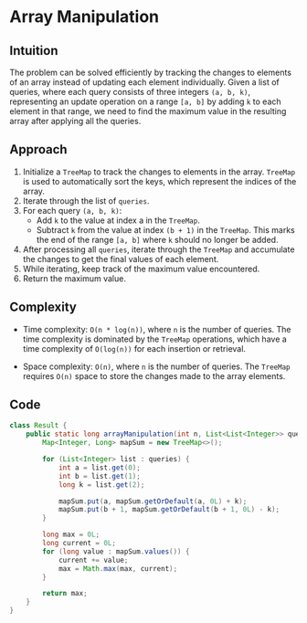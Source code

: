 # Array Manipulation

## Intuition

The problem can be solved efficiently by tracking the changes to elements of an array instead of updating each element individually. Given a list of queries, where each query consists of three integers `(a, b, k)`, representing an update operation on a range `[a, b]` by adding `k` to each element in that range, we need to find the maximum value in the resulting array after applying all the queries.

## Approach

1. Initialize a `TreeMap` to track the changes to elements in the array. `TreeMap` is used to automatically sort the keys, which represent the indices of the array.
2. Iterate through the list of `queries`.
3. For each query `(a, b, k)`:
   - Add `k` to the value at index a in the `TreeMap`.
   - Subtract `k` from the value at index `(b + 1)` in the `TreeMap`. This marks the end of the range `[a, b]` where `k` should no longer be added.
4. After processing all `queries`, iterate through the `TreeMap` and accumulate the changes to get the final values of each element.
5. While iterating, keep track of the maximum value encountered.
6. Return the maximum value.

## Complexity

- Time complexity: `O(n * log(n))`, where `n` is the number of queries. The time complexity is dominated by the `TreeMap` operations, which have a time complexity of `O(log(n))` for each insertion or retrieval.

- Space complexity: `O(n)`, where `n` is the number of queries. The `TreeMap` requires `O(n)` space to store the changes made to the array elements.

## Code

```java
class Result {
    public static long arrayManipulation(int n, List<List<Integer>> queries) {
        Map<Integer, Long> mapSum = new TreeMap<>();

        for (List<Integer> list : queries) {
            int a = list.get(0);
            int b = list.get(1);
            long k = list.get(2);

            mapSum.put(a, mapSum.getOrDefault(a, 0L) + k);
            mapSum.put(b + 1, mapSum.getOrDefault(b + 1, 0L) - k);
        }

        long max = 0L;
        long current = 0L;
        for (long value : mapSum.values()) {
            current += value;
            max = Math.max(max, current);
        }

        return max;
    }
}
```
